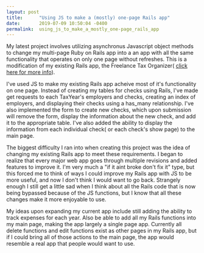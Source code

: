 ```yaml
---
layout: post
title:      "Using JS to make a (mostly) one-page Rails app"
date:       2019-07-09 10:50:04 -0400
permalink:  using_js_to_make_a_mostly_one-page_rails_app
---
```



My latest project involves utilizing asynchronus Javascript object methods to change my multi-page Ruby on Rails app into a an app with all the same functionality that operates on only one page without refreshes. This is a modification of  my existing Rails app, the Freelance Tax Organizer( [click here for more info](https://mlmccor.github.io/rails_project_freelance_tax_organizer)).

I've used JS to make my existing Rails app acheive most of it's functionality on one page. Instead of creating my tables for checks using Rails, I've made get requests to each TaxYear's employers and checks, creating an index of employers, and displaying their checks using a has_many relationship. I've also implemented the form to create new checks, which upon submission will remove the form, display the information about the new check, and add it to the appropriate table. I've also added the ability to display the information from each individual check( or each check's show page) to the main page. 

The biggest difficulty I ran into when creating this project was the idea of changing my existing Rails app to meet these requirements. I began to realize that every major web app goes through multiple revisions and added features to improve it. I'm very much a "if it aint broke don't fix it" type, but this forced me to think of ways I could improve my Rails app with JS to be more useful, and now I don't think I would want to go back. Strangely enough I still get a little sad when I think about all the Rails code that is now being bypassed because of the JS functions, but I know that all these changes make it more enjoyable to use.

My ideas upon expanding my current app include still adding the ability to track expenses for each year. Also be able to add all my Rails functions into my main page, making the app largely a single page app. Currently all delete functions and edit functions exist as other pages in my Rails app, but if I could bring all of those actions to the main page, the app would resemble a real app that people would want to use. 
